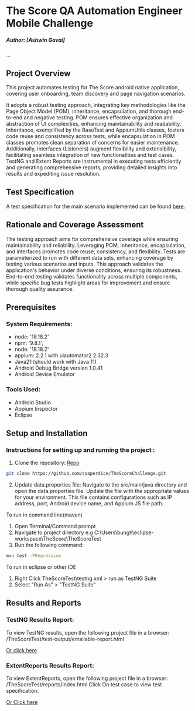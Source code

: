 # The Score QA Automation Engineer Mobile Challenge

##### Author: [Ashwin Gavai]
...

## Project Overview


This project automates testing for The Score android native application, covering user onboarding, team discovery and page navigation scenarios.

It adopts a robust testing approach, integrating key methodologies like the Page Object Model (POM), inheritance, encapsulation, and thorough end-to-end and negative testing. POM ensures effective organization and abstraction of UI complexities, enhancing maintainability and readability. Inheritance, exemplified by the BaseTest and AppiumUtils classes, fosters code reuse and consistency across tests, while encapsulation in POM classes promotes clean separation of concerns for easier maintenance. Additionally, interfaces (Listeners) augment flexibility and extensibility, facilitating seamless integration of new functionalities and test cases. TestNG and Extent Reports are instrumental in executing tests efficiently and generating comprehensive reports, providing detailed insights into results and expediting issue resolution.

## Test Specification

A  test specification for the main scenario implemented can be found [here](docs/Test_Specification.md).

## Rationale and Coverage Assessment

The testing approach aims for comprehensive coverage while ensuring maintainability and reliability. Leveraging POM, inheritance, encapsulation, and interfaces promotes code reuse, consistency, and flexibility.
Tests are parameterized to run with different data sets, enhancing coverage by testing various scenarios and inputs. This approach validates the application's behavior under diverse conditions, ensuring its robustness.
End-to-end testing validates functionality across multiple components, while specific bug tests highlight areas for improvement and ensure thorough quality assurance.


## Prerequisites

### System Requirements:

*	node: '18.18.2'
*	npm: '9.8.1',
*	node: '18.18.2'
*	appium: 2.2.1 with uiautomator2 2.32.3
*	Java21 (should work with Java 11)
*	Android Debug Bridge version 1.0.41
*	Android Device Emulator 

### Tools Used:

*  	Android Studio  
*  	Appium Inspector
*  	Eclipse


## Setup and Installation

### Instructions for setting up and running the project :

1. Clone the repository: [Repo](https://github.com/sooperdice/TheScoreChallenge.git)

```bash
git clone https://github.com/sooperdice/TheScoreChallenge.git
```
2. Update data.properties file: Navigate to the src/main/java directory and open the data.properties file. Update the file with the appropriate values for your environment. This file contains configurations such as IP address, port, Android device name, and Appium JS file path.




To run in command line(maven)
1. Open Terminal/Command prompt
2. Navigate to project directory e.g C:\Users\bungh\eclipse-workspace\TheScore\TheScoreTest
3. Run the following command:

```bash
mvn test -PRegression
```



To run in eclipse or other IDE
1. Right Click TheScoreTest\testng.xml > run as TestNG Suite
2. Select "Run As" > "TestNG Suite"


## 	Results and Reports

### TestNG Results Report:

To view TestNG results, open the following project file in a browser:
/TheScoreTest/test-output/emailable-report.html

[Or click here](target/surefire-reports/emailable-report.html)



### ExtentReports Results Report:

To view ExtentReports, open the following project file in a browser:
/TheScoreTest/reports/index.html
Click On test case to view test specification.

[Or Click here](reports/index.html)
